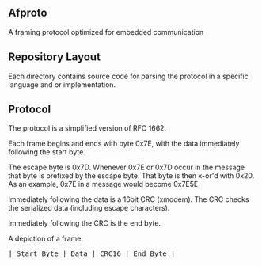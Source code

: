 Afproto
-------

A framing protocol optimized for embedded communication


## Repository Layout

Each directory contains source code for parsing the protocol in a specific
language and or implementation.


## Protocol

The protocol is a simplified version of RFC 1662.

Each frame begins and ends with byte 0x7E, with the data immediately following
the start byte.

The escape byte is 0x7D. Whenever 0x7E or 0x7D occur in the message that byte
is prefixed by the escape byte. That byte is then x-or'd with 0x20. As an
example, 0x7E in a message would become 0x7E5E.

Immediately following the data is a 16bit CRC (xmodem). The CRC checks the
serialized data (including escape characters).

Immediately following the CRC is the end byte.

A depiction of a frame:
<pre>
| Start Byte | Data | CRC16 | End Byte |
</pre>
